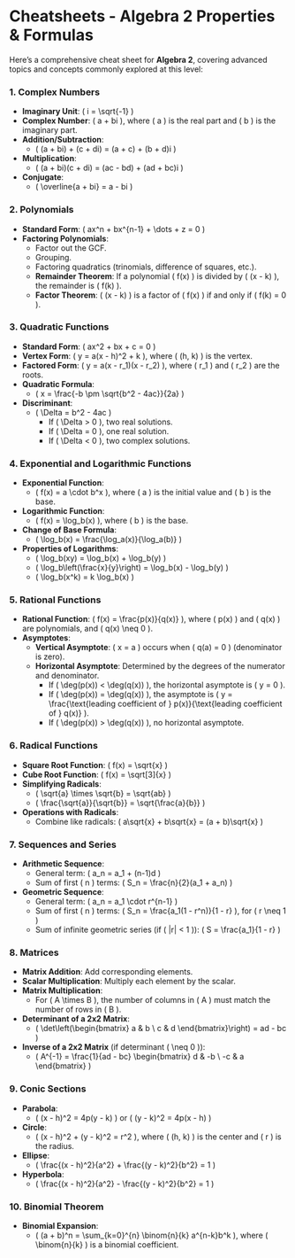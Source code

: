 # Cheatsheets - Algebra 2 Properties & Formulas

Here’s a comprehensive cheat sheet for **Algebra 2**, covering advanced topics and concepts commonly explored at this level:

### 1. **Complex Numbers**
- **Imaginary Unit**: \( i = \sqrt{-1} \)
- **Complex Number**: \( a + bi \), where \( a \) is the real part and \( b \) is the imaginary part.
- **Addition/Subtraction**: 
    - \( (a + bi) + (c + di) = (a + c) + (b + d)i \)
- **Multiplication**: 
    - \( (a + bi)(c + di) = (ac - bd) + (ad + bc)i \)
- **Conjugate**: 
  -  \( \overline{a + bi} = a - bi \)

### 2. **Polynomials**
- **Standard Form**: \( ax^n + bx^{n-1} + \dots + z = 0 \)
- **Factoring Polynomials**:
    - Factor out the GCF.
    - Grouping.
    - Factoring quadratics (trinomials, difference of squares, etc.).
    - **Remainder Theorem**: If a polynomial \( f(x) \) is divided by \( (x - k) \), the remainder is \( f(k) \).
    - **Factor Theorem**: \( (x - k) \) is a factor of \( f(x) \) if and only if \( f(k) = 0 \).

### 3. **Quadratic Functions**
- **Standard Form**: \( ax^2 + bx + c = 0 \)
- **Vertex Form**: \( y = a(x - h)^2 + k \), where \( (h, k) \) is the vertex.
- **Factored Form**: \( y = a(x - r_1)(x - r_2) \), where \( r_1 \) and \( r_2 \) are the roots.
- **Quadratic Formula**: 
    - \( x = \frac{-b \pm \sqrt{b^2 - 4ac}}{2a} \)
- **Discriminant**: 
    - \( \Delta = b^2 - 4ac \)
        - If \( \Delta > 0 \), two real solutions.
        - If \( \Delta = 0 \), one real solution.
        - If \( \Delta < 0 \), two complex solutions.

### 4. **Exponential and Logarithmic Functions**
- **Exponential Function**: 
    - \( f(x) = a \cdot b^x \), where \( a \) is the initial value and \( b \) is the base.
- **Logarithmic Function**: 
    - \( f(x) = \log_b(x) \), where \( b \) is the base.
- **Change of Base Formula**: 
  -  \( \log_b(x) = \frac{\log_a(x)}{\log_a(b)} \)
- **Properties of Logarithms**:
    - \( \log_b(xy) = \log_b(x) + \log_b(y) \)
    - \( \log_b\left(\frac{x}{y}\right) = \log_b(x) - \log_b(y) \)
    - \( \log_b(x^k) = k \log_b(x) \)

### 5. **Rational Functions**
- **Rational Function**: \( f(x) = \frac{p(x)}{q(x)} \), where \( p(x) \) and \( q(x) \) are polynomials, and \( q(x) \neq 0 \).
- **Asymptotes**:
    - **Vertical Asymptote**: \( x = a \) occurs when \( q(a) = 0 \) (denominator is zero).
    - **Horizontal Asymptote**: Determined by the degrees of the numerator and denominator.
        - If \( \deg(p(x)) < \deg(q(x)) \), the horizontal asymptote is \( y = 0 \).
        - If \( \deg(p(x)) = \deg(q(x)) \), the asymptote is \( y = \frac{\text{leading coefficient of } p(x)}{\text{leading coefficient of } q(x)} \).
        - If \( \deg(p(x)) > \deg(q(x)) \), no horizontal asymptote.

### 6. **Radical Functions**
- **Square Root Function**: \( f(x) = \sqrt{x} \)
- **Cube Root Function**: \( f(x) = \sqrt[3]{x} \)
- **Simplifying Radicals**: 
    - \( \sqrt{a} \times \sqrt{b} = \sqrt{ab} \)
    - \( \frac{\sqrt{a}}{\sqrt{b}} = \sqrt{\frac{a}{b}} \)
- **Operations with Radicals**: 
    - Combine like radicals: \( a\sqrt{x} + b\sqrt{x} = (a + b)\sqrt{x} \)

### 7. **Sequences and Series**
- **Arithmetic Sequence**:
    - General term: \( a_n = a_1 + (n-1)d \)
    - Sum of first \( n \) terms: \( S_n = \frac{n}{2}(a_1 + a_n) \)
- **Geometric Sequence**:
    - General term: \( a_n = a_1 \cdot r^{n-1} \)
    - Sum of first \( n \) terms: \( S_n = \frac{a_1(1 - r^n)}{1 - r} \), for \( r \neq 1 \)
    - Sum of infinite geometric series (if \( |r| < 1 \)): \( S = \frac{a_1}{1 - r} \)

### 8. **Matrices**
- **Matrix Addition**: Add corresponding elements.
- **Scalar Multiplication**: Multiply each element by the scalar.
- **Matrix Multiplication**: 
    - For \( A \times B \), the number of columns in \( A \) must match the number of rows in \( B \).
- **Determinant of a 2x2 Matrix**: 
    - \( \det\left(\begin{bmatrix} a & b \\ c & d \end{bmatrix}\right) = ad - bc \)
- **Inverse of a 2x2 Matrix** (if determinant \( \neq 0 \)):
    - \( A^{-1} = \frac{1}{ad - bc} \begin{bmatrix} d & -b \\ -c & a \end{bmatrix} \)

### 9. **Conic Sections**
- **Parabola**: 
    - \( (x - h)^2 = 4p(y - k) \) or \( (y - k)^2 = 4p(x - h) \)
- **Circle**: 
    - \( (x - h)^2 + (y - k)^2 = r^2 \), where \( (h, k) \) is the center and \( r \) is the radius.
- **Ellipse**: 
    - \( \frac{(x - h)^2}{a^2} + \frac{(y - k)^2}{b^2} = 1 \)
- **Hyperbola**: 
    - \( \frac{(x - h)^2}{a^2} - \frac{(y - k)^2}{b^2} = 1 \)

### 10. **Binomial Theorem**
- **Binomial Expansion**:
    - \( (a + b)^n = \sum_{k=0}^{n} \binom{n}{k} a^{n-k}b^k \), where \( \binom{n}{k} \) is a binomial coefficient.